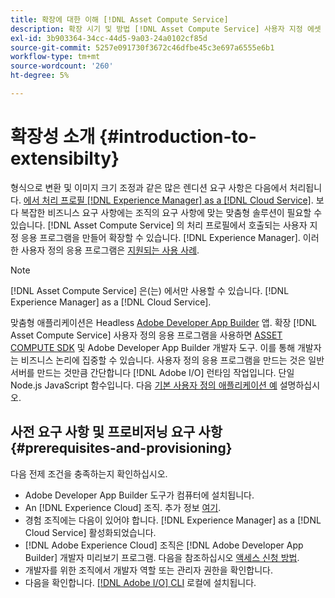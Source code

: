 ```yaml
---
title: 확장에 대한 이해 [!DNL Asset Compute Service]
description: 확장 시기 및 방법 [!DNL Asset Compute Service] 사용자 지정 에셋 처리를 수행하는 기능입니다.
exl-id: 3b903364-34cc-44d5-9a03-24a0102cf85d
source-git-commit: 5257e091730f3672c46dfbe45c3e697a6555e6b1
workflow-type: tm+mt
source-wordcount: '260'
ht-degree: 5%

---
```


# 확장성 소개 {#introduction-to-extensibilty}

형식으로 변환 및 이미지 크기 조정과 같은 많은 렌디션 요구 사항은 다음에서 처리됩니다. [에서 처리 프로필 [!DNL Experience Manager] as a [!DNL Cloud Service]](https://experienceleague.adobe.com/docs/experience-manager-cloud-service/assets/asset-microservices-overview.html). 보다 복잡한 비즈니스 요구 사항에는 조직의 요구 사항에 맞는 맞춤형 솔루션이 필요할 수 있습니다. [!DNL Asset Compute Service] 의 처리 프로필에서 호출되는 사용자 지정 응용 프로그램을 만들어 확장할 수 있습니다. [!DNL Experience Manager]. 이러한 사용자 정의 응용 프로그램은 [지원되는 사용 사례](https://experienceleague.adobe.com/docs/experience-manager-cloud-service/assets/manage/asset-microservices-configure-and-use.html).

>[!NOTE]
>
>[!DNL Asset Compute Service] 은(는) 에서만 사용할 수 있습니다. [!DNL Experience Manager] as a [!DNL Cloud Service].

맞춤형 애플리케이션은 Headless [Adobe Developer App Builder](https://github.com/AdobeDocs/app-builder) 앱. 확장 [!DNL Asset Compute Service] 사용자 정의 응용 프로그램을 사용하면 [ASSET COMPUTE SDK](https://github.com/adobe/asset-compute-sdk) 및 Adobe Developer App Builder 개발자 도구. 이를 통해 개발자는 비즈니스 논리에 집중할 수 있습니다. 사용자 정의 응용 프로그램을 만드는 것은 일반 서버를 만드는 것만큼 간단합니다 [!DNL Adobe I/O] 런타임 작업입니다. 단일 Node.js JavaScript 함수입니다. 다음 [기본 사용자 정의 애플리케이션 예](https://github.com/adobe/asset-compute-example-workers/blob/master/projects/worker-basic/worker-basic.js) 설명하십시오.

## 사전 요구 사항 및 프로비저닝 요구 사항 {#prerequisites-and-provisioning}

다음 전제 조건을 충족하는지 확인하십시오.

* Adobe Developer App Builder 도구가 컴퓨터에 설치됩니다.
* An [!DNL Experience Cloud] 조직. 추가 정보 [여기](https://developer.adobe.com/app-builder/docs/getting_started/#acquire-access-and-credentials).
* 경험 조직에는 다음이 있어야 합니다. [!DNL Experience Manager] as a [!DNL Cloud Service] 활성화되었습니다.
* [!DNL Adobe Experience Cloud] 조직은 [!DNL Adobe Developer App Builder] 개발자 미리보기 프로그램. 다음을 참조하십시오 [액세스 신청 방법](https://developer.adobe.com/app-builder/docs/overview/getting_access).
* 개발자를 위한 조직에서 개발자 역할 또는 관리자 권한을 확인합니다.
* 다음을 확인합니다. [[!DNL Adobe I/O] CLI](https://github.com/adobe/aio-cli) 로컬에 설치됩니다.

<!-- TBD for later:

* What all accesses and licenses are required?
* What all permissions are required to create, debug, and deploy custom applications?
* How do developers get access and provision the required apps?
* What is repository management?
* Anything on security and data transfer?
* What about handling personal or sensitive information?
* Custom application SLA is dependent on SLAs of various services it depends on.
* Document how the devs can get to know the KPIs of their custom applications. The KPIs are dependent on the performance at Adobe's side, amongst other things.
-->
